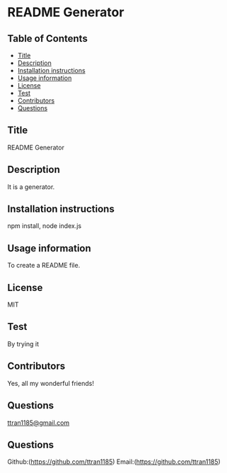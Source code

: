 # README Generator


  ## Table of Contents
  * [Title](#title)
  * [Description](#description)
  * [Installation instructions](#installation)
  * [Usage information](#usage)
  * [License](#license)
  * [Test](#test)
  * [Contributors](#contributors)
  * [Questions](#questions)
  
  ## Title
  README Generator
  ## Description
  It is a generator.
  ## Installation instructions
  npm install, node index.js
  ## Usage information
  To create a README file.
  ## License
  MIT
  ## Test
  By trying it
  ## Contributors
  Yes, all my wonderful friends!
  ## Questions
  ttran1185@gmail.com


  ## Questions
 
  Github:(https://github.com/ttran1185)
  Email:(https://github.com/ttran1185)

